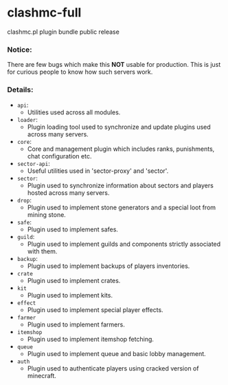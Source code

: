 # clashmc-full
clashmc.pl plugin bundle public release

### Notice:
There are few bugs which make this <b>NOT</b> usable for production.
This is just for curious people to know how such servers work.

### Details:
* `api`:
    * Utilities used across all modules.
* `loader`:
    * Plugin loading tool used to synchronize and update plugins used across many servers.
* `core`:
    * Core and management plugin which includes ranks, punishments, chat configuration etc.
* `sector-api`:
    * Useful utilities used in 'sector-proxy' and 'sector'.
* `sector`:
    * Plugin used to synchronize information about sectors and players hosted across many servers.
* `drop`:
    * Plugin used to implement stone generators and a special loot from mining stone.
* `safe`:
    * Plugin used to implement safes.
* `guild`:
    * Plugin used to implement guilds and components strictly associated with them.
* `backup`:
    * Plugin used to implement backups of players inventories.
* `crate`
    * Plugin used to implement crates.
* `kit`
    * Plugin used to implement kits.
* `effect`
    * Plugin used to implement special player effects.
* `farmer`
    * Plugin used to implement farmers.
* `itemshop`
    * Plugin used to implement itemshop fetching.
* `queue`
    * Plugin used to implement queue and basic lobby management.
* `auth`
    * Plugin used to authenticate players using cracked version of minecraft.
